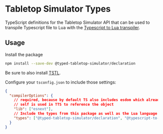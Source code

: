 # Tabletop Simulator Types

TypeScript definitions for the Tabletop Simulator API that can be used to transpile Typescript file to Lua with the [Typescript to Lua transpiler](https://www.npmjs.com/package/typescript-to-lua).

## Usage

Install the package

```sh
npm install --save-dev @typed-tabletop-simulator/declaration
```

Be sure to also install [TSTL](https://www.npmjs.com/package/typescript-to-lua).

Configure your `tsconfig.json` to include those settings:

```json
{
  "compilerOptions": {
    // required, because by default TS also includes esdom which already defines self
    // self is used in TTS to reference the object
    "lib": ["esnext"],
    // Include the types from this package as well as the Lua language extension from TSTL
    "types": ["@typed-tabletop-simulator/declaration", "@typescript-to-lua/language-extensions"]
  }
}
```
